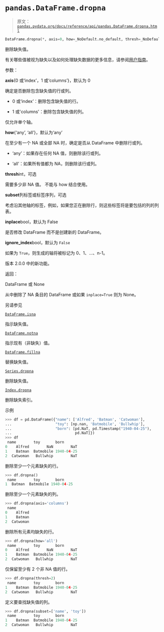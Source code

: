 # `pandas.DataFrame.dropna`

> 原文：[`pandas.pydata.org/docs/reference/api/pandas.DataFrame.dropna.html`](https://pandas.pydata.org/docs/reference/api/pandas.DataFrame.dropna.html)

```py
DataFrame.dropna(*, axis=0, how=_NoDefault.no_default, thresh=_NoDefault.no_default, subset=None, inplace=False, ignore_index=False)
```

删除缺失值。

有关哪些值被视为缺失以及如何处理缺失数据的更多信息，请参阅[用户指南](https://pandas.pydata.org/docs/user_guide/missing_data.html#missing-data)。

参数：

**axis**{0 或‘index’，1 或‘columns’}，默认为 0

确定是否删除包含缺失值的行或列。

+   0 或‘index’：删除包含缺失值的行。

+   1 或'columns'：删除包含缺失值的列。

仅允许单个轴。

**how**{‘any’, ‘all’}，默认为‘any’

在至少有一个 NA 或全部 NA 时，确定是否从 DataFrame 中删除行或列。

+   ‘any’：如果存在任何 NA 值，则删除该行或列。

+   ‘all’：如果所有值都为 NA，则删除该行或列。

**thresh**int，可选

需要多少非 NA 值。 不能与 how 结合使用。

**subset**列标签或标签序列，可选

考虑沿其他轴的标签，例如，如果您正在删除行，则这些标签将是要包括的列的列表。

**inplace**bool，默认为 False

是否修改 DataFrame 而不是创建新的 DataFrame。

**ignore_index**bool，默认为 `False`

如果为 `True`，则生成的轴将被标记为 0、1、…、n-1。

版本 2.0.0 中的新功能。

返回：

DataFrame 或 None

从中删除了 NA 条目的 DataFrame 或如果 `inplace=True` 则为 None。

另请参见

[`DataFrame.isna`](https://pandas.pydata.org/docs/reference/api/pandas.DataFrame.isna.html#pandas.DataFrame.isna "pandas.DataFrame.isna")

指示缺失值。

[`DataFrame.notna`](https://pandas.pydata.org/docs/reference/api/pandas.DataFrame.notna.html#pandas.DataFrame.notna "pandas.DataFrame.notna")

指示现有（非缺失）值。

[`DataFrame.fillna`](https://pandas.pydata.org/docs/reference/api/pandas.DataFrame.fillna.html#pandas.DataFrame.fillna "pandas.DataFrame.fillna")

替换缺失值。

[`Series.dropna`](https://pandas.pydata.org/docs/reference/api/pandas.Series.dropna.html#pandas.Series.dropna "pandas.Series.dropna")

删除缺失值。

[`Index.dropna`](https://pandas.pydata.org/docs/reference/api/pandas.Index.dropna.html#pandas.Index.dropna "pandas.Index.dropna")

删除缺失索引。

示例

```py
>>> df = pd.DataFrame({"name": ['Alfred', 'Batman', 'Catwoman'],
...                    "toy": [np.nan, 'Batmobile', 'Bullwhip'],
...                    "born": [pd.NaT, pd.Timestamp("1940-04-25"),
...                             pd.NaT]})
>>> df
 name        toy       born
0    Alfred        NaN        NaT
1    Batman  Batmobile 1940-04-25
2  Catwoman   Bullwhip        NaT 
```

删除至少一个元素缺失的行。

```py
>>> df.dropna()
 name        toy       born
1  Batman  Batmobile 1940-04-25 
```

删除至少一个元素缺失的列。

```py
>>> df.dropna(axis='columns')
 name
0    Alfred
1    Batman
2  Catwoman 
```

删除所有元素均缺失的行。

```py
>>> df.dropna(how='all')
 name        toy       born
0    Alfred        NaN        NaT
1    Batman  Batmobile 1940-04-25
2  Catwoman   Bullwhip        NaT 
```

仅保留至少有 2 个非 NA 值的行。

```py
>>> df.dropna(thresh=2)
 name        toy       born
1    Batman  Batmobile 1940-04-25
2  Catwoman   Bullwhip        NaT 
```

定义要查找缺失值的列。

```py
>>> df.dropna(subset=['name', 'toy'])
 name        toy       born
1    Batman  Batmobile 1940-04-25
2  Catwoman   Bullwhip        NaT 
```
